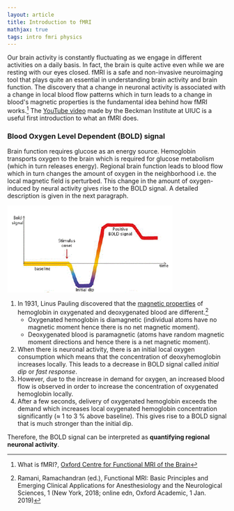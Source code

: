 ```yaml
---
layout: article
title: Introduction to fMRI
mathjax: true
tags: intro fmri physics
---
```


Our brain activity is constantly fluctuating as we engage in different activities on a daily basis. In fact, the brain is quite active even while we are resting with our eyes closed. fMRI is a safe and non-invasive neuroimaging tool that plays quite an essential in understanding brain activity and brain function. The discovery that a change in neuronal activity is associated with a change in local blood flow patterns which in turn leads to a change in blood's magnetic properties is the  fundamental idea behind how fMRI works.[^1] The [YouTube video](https://www.youtube.com/watch?v=P7EqyM1Ar_U) made by the Beckman Institute at UIUC is a useful first introduction to what an fMRI does.

### Blood Oxygen Level Dependent (BOLD) signal
Brain function requires glucose as an energy source. Hemoglobin transports oxygen to the brain which is required for glucose metabolism (which in turn releases energy). Regional brain function leads to blood flow which in turn changes the amount of oxygen in the neighborhood i.e. the local magnetic field is perturbed. This change in the amount of oxygen-induced by neural activity gives rise to the BOLD signal. A detailed description is given in the next paragraph.

![bold](/images/bold_signal.png)

1. In 1931, Linus Pauling discovered that the [magnetic properties](https://www.stanfordmagnets.com/whats-magnetic-moment.html) of hemoglobin in oxygenated and deoxygenated blood are different.[^2] 
    * Oxygenated hemoglobin is diamagnetic (individual atoms have no magnetic moment hence there is no net magnetic moment).
    * Deoxygenated blood is paramagnetic (atoms have random magnetic moment directions and hence there is a net magnetic moment).
2. When there is neuronal activity, there is an initial local oxygen consumption which means that the concentration of deoxyhemoglobin increases locally. This leads to a decrease in BOLD signal called *initial dip* or *fast response*.
3. However, due to the increase in demand for oxygen, an increased blood flow is observed in order to increase the concentration of oxygenated hemoglobin locally.
4. After a few seconds, delivery of oxygenated hemoglobin exceeds the demand which increases local oxygenated hemoglobin concentration significantly ($\approx$ 1 to 3 \% above baseline). This gives rise to a BOLD signal that is much stronger than the initial dip.

Therefore, the BOLD signal can be interpreted as **quantifying regional neuronal activity**.






[^1]: What is fMRI?, [Oxford Centre for Functional MRI of the Brain](https://www.ndcn.ox.ac.uk/divisions/fmrib/what-is-fmri)
[^2]: Ramani, Ramachandran (ed.), Functional MRI: Basic Principles and Emerging Clinical Applications for Anesthesiology and the Neurological Sciences, 1 (New York, 2018; online edn, Oxford Academic, 1 Jan. 2019)

